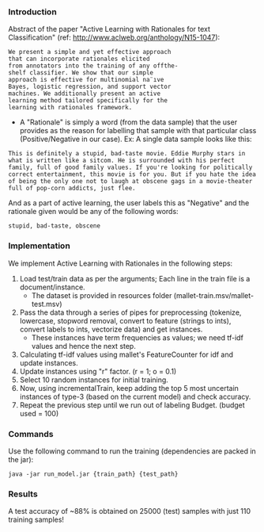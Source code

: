 ### Introduction  ###
Abstract of the paper "Active Learning with Rationales for text Classification" (ref: http://www.aclweb.org/anthology/N15-1047):
```
We present a simple and yet effective approach
that can incorporate rationales elicited
from annotators into the training of any offthe-
shelf classifier. We show that our simple
approach is effective for multinomial na¨ıve
Bayes, logistic regression, and support vector
machines. We additionally present an active
learning method tailored specifically for the
learning with rationales framework.
```

* A "Rationale" is simply a word (from the data sample) that the user provides as the reason for labelling that sample with that particular class (Positive/Negative in our case).
Ex: A single data sample looks like this:

```
This is definitely a stupid, bad-taste movie. Eddie Murphy stars in what is written like a sitcom. He is surrounded with his perfect family, full of good family values. If you're looking for politically correct entertainment, this movie is for you. But if you hate the idea of being the only one not to laugh at obscene gags in a movie-theater full of pop-corn addicts, just flee.
```
And as a part of active learning, the user labels this as "Negative" and the rationale given would be any of the following words:
```
stupid, bad-taste, obscene
```

### Implementation ###
We implement Active Learning with Rationales in the following steps:

1) Load test/train data as per the arguments; Each line in the train file is a document/instance.  
	- The dataset is provided in resources folder (mallet-train.msv/mallet-test.msv)
2) Pass the data through a series of pipes for preprocessing (tokenize, lowercase, stopword removal, convert to feature (strings to ints), convert labels to ints, vectorize data) and get instances.
	- These instances have term frequencies as values; we need tf-idf values and hence the next step.  
3) Calculating tf-idf values using mallet's FeatureCounter for idf and update instances.  
4) Update instances using "r" factor. (r = 1; o = 0.1)  
5) Select 10 random instances for initial training.  
6) Now, using incrementalTrain, keep adding the top 5 most uncertain instances of type-3 (based on the current model) and check accuracy.  
7) Repeat the previous step until we run out of labeling Budget. (budget used = 100)  


### Commands ###
Use the following command to run the training (dependencies are packed in the jar):
```
java -jar run_model.jar {train_path} {test_path}
```


### Results ###
A test accuracy of ~88% is obtained on 25000 (test) samples with just 110 training samples! 
